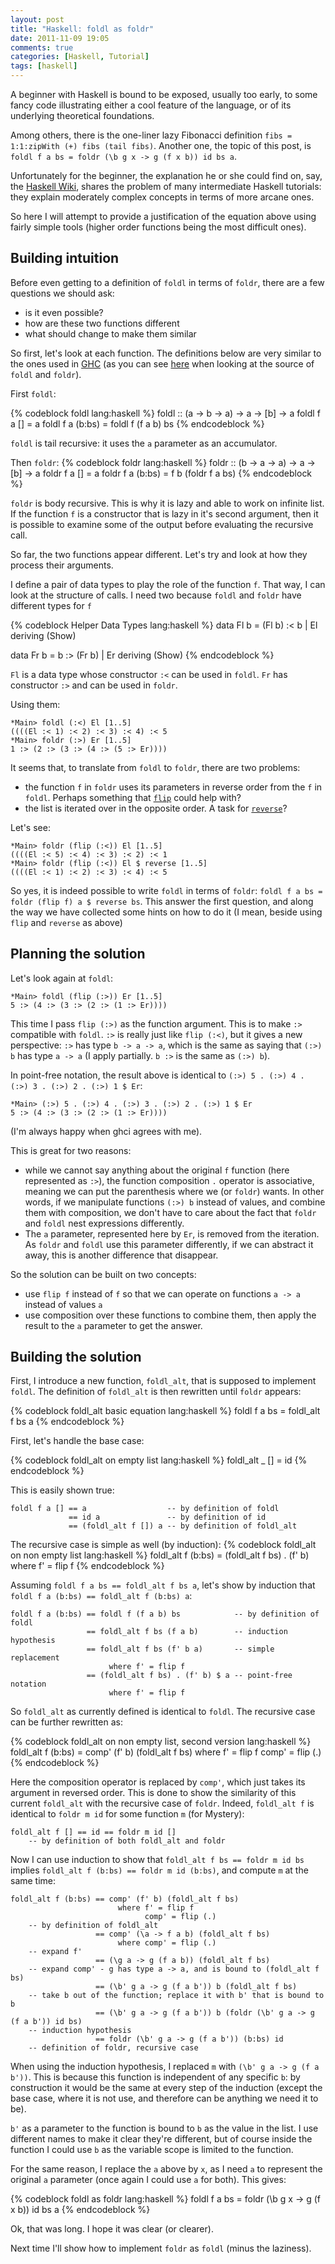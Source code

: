 ```yaml
---
layout: post
title: "Haskell: foldl as foldr"
date: 2011-11-09 19:05
comments: true
categories: [Haskell, Tutorial]
tags: [haskell]
---
```

A beginner with Haskell is bound to be exposed, usually too early, to some fancy code illustrating either a cool feature of the language, or of its underlying theoretical foundations.

Among others, there is the one-liner lazy Fibonacci definition `fibs = 1:1:zipWith (+) fibs (tail fibs)`. Another one, the topic of this post, is `foldl f a bs = foldr (\b g x -> g (f x b)) id bs a`.
<!--more-->
Unfortunately for the beginner, the explanation he or she could find on, say, the [Haskell Wiki](http://www.haskell.org/haskellwiki/Foldl_as_foldr), shares the problem of many intermediate Haskell tutorials: they explain moderately complex concepts in terms of more arcane ones.

So here I will attempt to provide a justification of the equation above using fairly simple tools (higher order functions being the most difficult ones).

Building intuition
------------------

Before even getting to a definition of `foldl` in terms of `foldr`, there are a few questions we should ask:

 * is it even possible?
 * how are these two functions different
 * what should change to make them similar

So first, let's look at each function. The definitions below are very similar to the ones used in [GHC](http://www.haskell.org/ghc/) (as you can see [here](http://www.haskell.org/ghc/docs/7.2.1/html/libraries/base-4.4.0.0/Data-List.html) when looking at the source of `foldl` and `foldr`).

First `foldl`:

{% codeblock foldl lang:haskell %}
foldl :: (a -> b -> a) -> a -> [b] -> a
foldl f a [] = a
foldl f a (b:bs) = foldl f (f a b) bs
{% endcodeblock %}

`foldl` is tail recursive: it uses the `a` parameter as an accumulator.

Then `foldr`:
{% codeblock foldr lang:haskell %}
foldr :: (b -> a -> a) -> a -> [b] -> a
foldr f a [] = a
foldr f a (b:bs) = f b (foldr f a bs)
{% endcodeblock %}

`foldr` is body recursive. This is why it is lazy and able to work on infinite list. If the function `f` is a constructor that is lazy in it's second argument, then it is possible to examine some of the output before evaluating the recursive call.

So far, the two functions appear different. Let's try and look at how they process their arguments.

I define a pair of data types to play the role of the function `f`. That way, I can look at the structure of calls. I need two because `foldl` and `foldr` have different types for `f`

{% codeblock Helper Data Types lang:haskell %}
data Fl b = (Fl b) :< b | El
  deriving (Show)

data Fr b = b :> (Fr b) | Er
  deriving (Show)
{% endcodeblock %}

`Fl` is a data type whose constructor `:<` can be used in `foldl`. `Fr` has constructor `:>` and can be used in `foldr`.

Using them:

```
*Main> foldl (:<) El [1..5]
((((El :< 1) :< 2) :< 3) :< 4) :< 5
*Main> foldr (:>) Er [1..5]
1 :> (2 :> (3 :> (4 :> (5 :> Er))))
```

It seems that, to translate from `foldl` to `foldr`, there are two problems:

 * the function `f` in `foldr` uses its parameters in reverse order from the `f` in `foldl`. Perhaps something that [`flip`](http://www.haskell.org/ghc/docs/latest/html/libraries/base-4.4.0.0/Prelude.html#v:flip) could help with?
 * the list is iterated over in the opposite order. A task for [`reverse`](http://www.haskell.org/ghc/docs/latest/html/libraries/base-4.4.0.0/Prelude.html#v:reverse)? 

Let's see:

```
*Main> foldr (flip (:<)) El [1..5]
((((El :< 5) :< 4) :< 3) :< 2) :< 1
*Main> foldr (flip (:<)) El $ reverse [1..5]
((((El :< 1) :< 2) :< 3) :< 4) :< 5
```

So yes, it is indeed possible to write `foldl` in terms of `foldr`: `foldl f a bs = foldr (flip f) a $ reverse bs`. This answer the first question, and along the way we have collected some hints on how to do it (I mean, beside using `flip` and `reverse` as above)

Planning the solution
---------------------

Let's look again at `foldl`:

```
*Main> foldl (flip (:>)) Er [1..5]
5 :> (4 :> (3 :> (2 :> (1 :> Er))))
```

This time I pass `flip (:>)` as the function argument. This is to make `:>` compatible with `foldl`. `:>` is really just like `flip (:<)`, but it gives a new perspective: `:>` has type `b -> a -> a`, which is the same as saying that `(:>) b` has type `a -> a` (I apply partially. `b :>` is the same as `(:>) b`). 

In point-free notation, the result above is identical to `(:>) 5 . (:>) 4 . (:>) 3 . (:>) 2 . (:>) 1 $ Er`: 
```
*Main> (:>) 5 . (:>) 4 . (:>) 3 . (:>) 2 . (:>) 1 $ Er
5 :> (4 :> (3 :> (2 :> (1 :> Er))))
```

(I'm always happy when ghci agrees with me).

This is great for two reasons:

 * while we cannot say anything about the original `f` function (here represented as `:>`), the function composition `.` operator is associative, meaning we can put the parenthesis where we (or `foldr`) wants. In other words, if we manipulate functions `(:>) b` instead of values, and combine them with composition, we don't have to care about the fact that `foldr` and `foldl` nest expressions differently. 
 * The `a` parameter, represented here by `Er`, is removed from the iteration. As `foldr` and `foldl` use this parameter differently, if we can abstract it away, this is another difference that disappear.

So the solution can be built on two concepts:

 * use `flip f` instead of `f` so that we can operate on functions `a -> a` instead of values `a`
 * use composition over these functions to combine them, then apply the result to the `a` parameter to get the answer.

Building the solution
---------------------

First, I introduce a new function, `foldl_alt`, that is supposed to implement `foldl`. The definition of `foldl_alt` is then rewritten until `foldr` appears:

{% codeblock foldl_alt basic equation lang:haskell %}
foldl f a bs = foldl_alt f bs a
{% endcodeblock %}

First, let's handle the base case:

{% codeblock foldl_alt on empty list lang:haskell %}
foldl_alt _ [] = id
{% endcodeblock %}

This is easily shown true:
```
foldl f a [] == a                  -- by definition of foldl
             == id a               -- by definition of id
             == (foldl_alt f []) a -- by definition of foldl_alt
```

The recursive case is simple as well (by induction):
{% codeblock foldl_alt on non empty list lang:haskell %}
foldl_alt f (b:bs) = (foldl_alt f bs) . (f' b)
  where f' = flip f
{% endcodeblock %}

Assuming `foldl f a bs == foldl_alt f bs a`, let's show by induction that `foldl f a (b:bs) == foldl_alt f (b:bs) a`:

```
foldl f a (b:bs) == foldl f (f a b) bs            -- by definition of foldl
                 == foldl_alt f bs (f a b)        -- induction hypothesis
                 == foldl_alt f bs (f' b a)       -- simple replacement
                      where f' = flip f
                 == (foldl_alt f bs) . (f' b) $ a -- point-free notation
                      where f' = flip f
```

So `foldl_alt` as currently defined is identical to `foldl`. The recursive case can be further rewritten as:

{% codeblock foldl_alt on non empty list, second version lang:haskell %}
foldl_alt f (b:bs) = comp' (f' b) (foldl_alt f bs)
  where f'    = flip f
        comp' = flip (.)
{% endcodeblock %}

Here the composition operator is replaced by `comp'`, which just takes its argument in reversed order. This is done to show the similarity of this current `foldl_alt` with the recursive case of `foldr`. Indeed, `foldl_alt f` is identical to `foldr m id` for some function `m` (for Mystery):

```
foldl_alt f [] == id == foldr m id []                            
	-- by definition of both foldl_alt and foldr
```

Now I can use induction to show that `foldl_alt f bs == foldr m id bs` implies `foldl_alt f (b:bs) == foldr m id (b:bs)`, and compute `m` at the same time:

```
foldl_alt f (b:bs) == comp' (f' b) (foldl_alt f bs)              
                        where f' = flip f
                              comp' = flip (.)
	-- by definition of foldl_alt
                   == comp' (\a -> f a b) (foldl_alt f bs)        
                        where comp' = flip (.)
	-- expand f'
                   == (\g a -> g (f a b)) (foldl_alt f bs)       
	-- expand comp' - g has type a -> a, and is bound to (foldl_alt f bs) 
                   == (\b' g a -> g (f a b')) b (foldl_alt f bs) 
	-- take b out of the function; replace it with b' that is bound to b
	               == (\b' g a -> g (f a b')) b (foldr (\b' g a -> g (f a b')) id bs)
	-- induction hypothesis
                   == foldr (\b' g a -> g (f a b')) (b:bs) id    
	-- definition of foldr, recursive case
```

When using the induction hypothesis, I replaced `m` with `(\b' g a -> g (f a b'))`. This is because this function is independent of any specific `b`: by construction it would be the same at every step of the induction (except the base case, where it is not use, and therefore can be anything we need it to be).

`b'` as a parameter to the function is bound to `b` as the value in the list. I use different names to make it clear they're different, but of course inside the function I could use `b` as the variable scope is limited to the function.

For the same reason, I replace the `a` above by `x`, as I need `a` to represent the original `a` parameter (once again I could use `a` for both). This gives:

{% codeblock foldl as foldr lang:haskell %}
foldl f a bs = foldr (\b g x -> g (f x b)) id bs a
{% endcodeblock %}

Ok, that was long. I hope it was clear (or clearer).

Next time I'll show how to implement `foldr` as `foldl` (minus the laziness).

